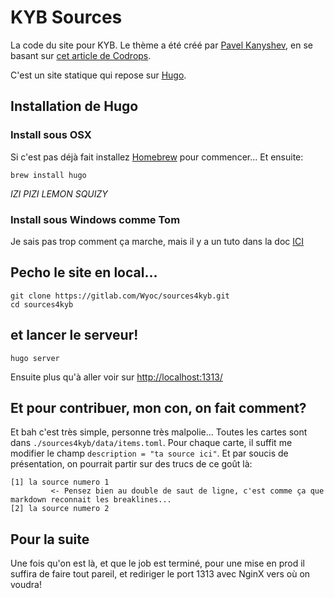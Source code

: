 # KYB Sources
La code du site pour KYB.
Le thème a été créé par [Pavel Kanyshev](https://github.com/aerohub), en se basant sur [cet article de Codrops](http://tympanus.net/codrops/2013/03/19/thumbnail-grid-with-expanding-preview/).

C'est un site statique qui repose sur [Hugo](http://gohugo.io).

## Installation de Hugo
### Install sous OSX 
Si c'est pas déjà fait installez [Homebrew](https://brew.sh/index_fr) pour commencer... Et ensuite: 
```
brew install hugo
```
*IZI PIZI LEMON SQUIZY*

### Install sous Windows comme Tom
Je sais pas trop comment ça marche, mais il y a un tuto dans la doc [ICI](https://gohugo.io/getting-started/installing/#windows)

## Pecho le site en local...

```
git clone https://gitlab.com/Wyoc/sources4kyb.git
cd sources4kyb
```

## et lancer le serveur!

```
hugo server
```

Ensuite plus qu'à aller voir sur [http://localhost:1313/](http://localhost:1313/)

## Et pour contribuer, mon con, on fait comment?
Et bah c'est très simple, personne très malpolie...
Toutes les cartes sont dans `./sources4kyb/data/items.toml`. Pour chaque carte, il suffit me modifier le champ `description = "ta source ici"`. Et par soucis de présentation, on pourrait partir sur des trucs de ce goût là:
```
[1] la source numero 1
         <- Pensez bien au double de saut de ligne, c'est comme ça que markdown reconnait les breaklines...
[2] la source numero 2
```

## Pour la suite
Une fois qu'on est là, et que le job est terminé, pour une mise en prod il suffira de faire tout pareil, et rediriger le port 1313 avec NginX vers où on voudra!

